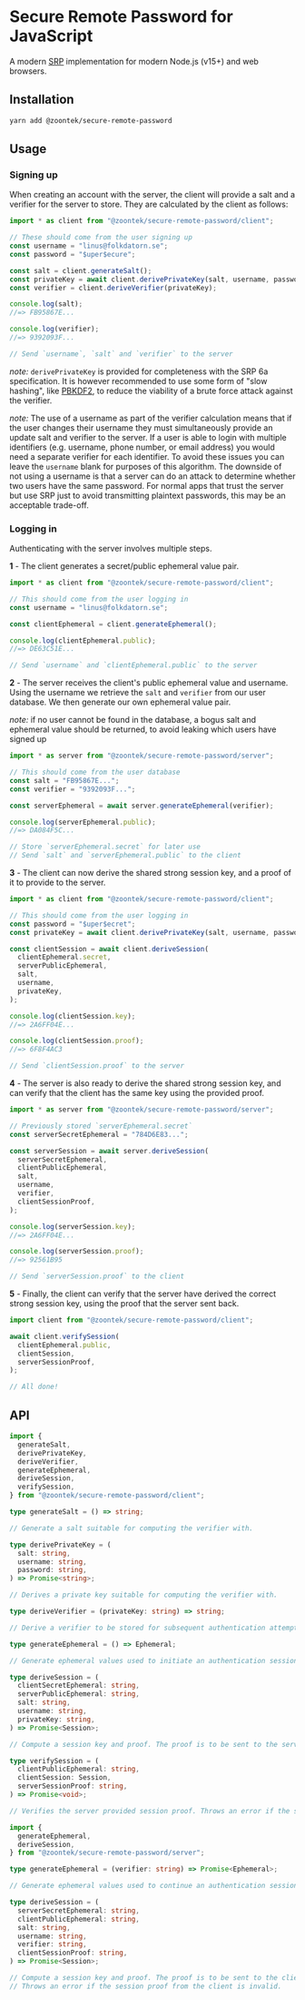 # Secure Remote Password for JavaScript

A modern [SRP](http://srp.stanford.edu) implementation for modern Node.js (v15+) and web browsers.

## Installation

```sh
yarn add @zoontek/secure-remote-password
```

## Usage

### Signing up

When creating an account with the server, the client will provide a salt and a verifier for the server to store. They are calculated by the client as follows:

```ts
import * as client from "@zoontek/secure-remote-password/client";

// These should come from the user signing up
const username = "linus@folkdatorn.se";
const password = "$uper$ecure";

const salt = client.generateSalt();
const privateKey = await client.derivePrivateKey(salt, username, password);
const verifier = client.deriveVerifier(privateKey);

console.log(salt);
//=> FB95867E...

console.log(verifier);
//=> 9392093F...

// Send `username`, `salt` and `verifier` to the server
```

_note:_ `derivePrivateKey` is provided for completeness with the SRP 6a specification. It is however recommended to use some form of "slow hashing", like [PBKDF2](https://en.wikipedia.org/wiki/PBKDF2), to reduce the viability of a brute force attack against the verifier.

_note:_ The use of a username as part of the verifier calculation means that if the user changes their username they must simultaneously provide an update salt and verifier to the server. If a user is able to login with multiple identifiers (e.g. username, phone number, or email address) you would need a separate verifier for each identifier. To avoid these issues you can leave the `username` blank for purposes of this algorithm. The downside of not using a username is that a server can do an attack to determine whether two users have the same password. For normal apps that trust the server but use SRP just to avoid transmitting plaintext passwords, this may be an acceptable trade-off.

### Logging in

Authenticating with the server involves multiple steps.

**1** - The client generates a secret/public ephemeral value pair.

```ts
import * as client from "@zoontek/secure-remote-password/client";

// This should come from the user logging in
const username = "linus@folkdatorn.se";

const clientEphemeral = client.generateEphemeral();

console.log(clientEphemeral.public);
//=> DE63C51E...

// Send `username` and `clientEphemeral.public` to the server
```

**2** - The server receives the client's public ephemeral value and username. Using the username we retrieve the `salt` and `verifier` from our user database. We then generate our own ephemeral value pair.

_note:_ if no user cannot be found in the database, a bogus salt and ephemeral value should be returned, to avoid leaking which users have signed up

```ts
import * as server from "@zoontek/secure-remote-password/server";

// This should come from the user database
const salt = "FB95867E...";
const verifier = "9392093F...";

const serverEphemeral = await server.generateEphemeral(verifier);

console.log(serverEphemeral.public);
//=> DA084F5C...

// Store `serverEphemeral.secret` for later use
// Send `salt` and `serverEphemeral.public` to the client
```

**3** - The client can now derive the shared strong session key, and a proof of it to provide to the server.

```ts
import * as client from "@zoontek/secure-remote-password/client";

// This should come from the user logging in
const password = "$uper$ecret";
const privateKey = await client.derivePrivateKey(salt, username, password);

const clientSession = await client.deriveSession(
  clientEphemeral.secret,
  serverPublicEphemeral,
  salt,
  username,
  privateKey,
);

console.log(clientSession.key);
//=> 2A6FF04E...

console.log(clientSession.proof);
//=> 6F8F4AC3

// Send `clientSession.proof` to the server
```

**4** - The server is also ready to derive the shared strong session key, and can verify that the client has the same key using the provided proof.

```ts
import * as server from "@zoontek/secure-remote-password/server";

// Previously stored `serverEphemeral.secret`
const serverSecretEphemeral = "784D6E83...";

const serverSession = await server.deriveSession(
  serverSecretEphemeral,
  clientPublicEphemeral,
  salt,
  username,
  verifier,
  clientSessionProof,
);

console.log(serverSession.key);
//=> 2A6FF04E...

console.log(serverSession.proof);
//=> 92561B95

// Send `serverSession.proof` to the client
```

**5** - Finally, the client can verify that the server have derived the correct strong session key, using the proof that the server sent back.

```ts
import client from "@zoontek/secure-remote-password/client";

await client.verifySession(
  clientEphemeral.public,
  clientSession,
  serverSessionProof,
);

// All done!
```

## API

```ts
import {
  generateSalt,
  derivePrivateKey,
  deriveVerifier,
  generateEphemeral,
  deriveSession,
  verifySession,
} from "@zoontek/secure-remote-password/client";

type generateSalt = () => string;

// Generate a salt suitable for computing the verifier with.

type derivePrivateKey = (
  salt: string,
  username: string,
  password: string,
) => Promise<string>;

// Derives a private key suitable for computing the verifier with.

type deriveVerifier = (privateKey: string) => string;

// Derive a verifier to be stored for subsequent authentication attempts.

type generateEphemeral = () => Ephemeral;

// Generate ephemeral values used to initiate an authentication session.

type deriveSession = (
  clientSecretEphemeral: string,
  serverPublicEphemeral: string,
  salt: string,
  username: string,
  privateKey: string,
) => Promise<Session>;

// Compute a session key and proof. The proof is to be sent to the server for verification.

type verifySession = (
  clientPublicEphemeral: string,
  clientSession: Session,
  serverSessionProof: string,
) => Promise<void>;

// Verifies the server provided session proof. Throws an error if the session proof is invalid.
```

```ts
import {
  generateEphemeral,
  deriveSession,
} from "@zoontek/secure-remote-password/server";

type generateEphemeral = (verifier: string) => Promise<Ephemeral>;

// Generate ephemeral values used to continue an authentication session.

type deriveSession = (
  serverSecretEphemeral: string,
  clientPublicEphemeral: string,
  salt: string,
  username: string,
  verifier: string,
  clientSessionProof: string,
) => Promise<Session>;

// Compute a session key and proof. The proof is to be sent to the client for verification.
// Throws an error if the session proof from the client is invalid.
```
